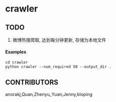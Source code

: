 # crawler

## TODO
1. 微博热搜爬取, 达到每分钟更新, 存储为本地文件

#### Examples
```shell script
cd crawler
python crawler --num_required 50 --output_dir .
```

## CONTRIBUTORS
anorakj,Quan,Zhenyu_Yuan,Jenny,kloping

